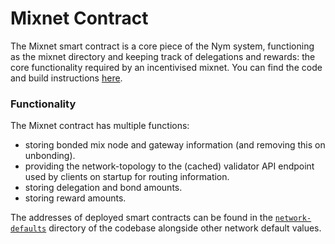# Mixnet Contract

The Mixnet smart contract is a core piece of the Nym system, functioning as the mixnet directory and keeping track of delegations and rewards: the core functionality required by an incentivised mixnet. You can find the code and build instructions [here](https://github.com/nymtech/nym/tree/release/{{release_version}}/contracts/mixnet).

### Functionality 
The Mixnet contract has multiple functions: 
* storing bonded mix node and gateway information (and removing this on unbonding).
* providing the network-topology to the (cached) validator API endpoint used by clients on startup for routing information. 
* storing delegation and bond amounts.
* storing reward amounts. 

The addresses of deployed smart contracts can be found in the [`network-defaults`](https://github.com/nymtech/nym/blob/release/{{release_version}}/common/network-defaults/src/mainnet.rs) directory of the codebase alongside other network default values.

